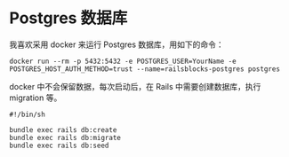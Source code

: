 # Postgres 数据库

我喜欢采用 docker 来运行 Postgres 数据库，用如下的命令：

```
docker run --rm -p 5432:5432 -e POSTGRES_USER=YourName -e POSTGRES_HOST_AUTH_METHOD=trust --name=railsblocks-postgres postgres
```

docker 中不会保留数据，每次启动后，在 Rails 中需要创建数据库，执行 migration 等。

```
#!/bin/sh

bundle exec rails db:create
bundle exec rails db:migrate
bundle exec rails db:seed
```
